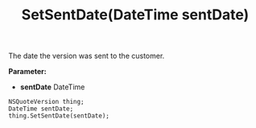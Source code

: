 ﻿---
uid: crmscript_ref_NSQuoteVersion_SetSentDate
title: SetSentDate(DateTime sentDate)
intellisense: NSQuoteVersion.SetSentDate
keywords: NSQuoteVersion, GetSentDate
so.topic: reference
---

The date the version was sent to the customer.

**Parameter:** 
 - **sentDate** DateTime

```crmscript
NSQuoteVersion thing;
DateTime sentDate;
thing.SetSentDate(sentDate);
```

